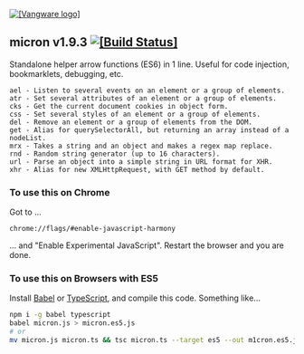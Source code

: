 [![[Vangware logo]](http://vangware.github.io/micron/assets/img/logo.min.svg)](https://vangware.com)

micron v1.9.3 [![[Build Status]](https://img.shields.io/travis/vangware/micron.svg?style=flat-square)](https://travis-ci.org/vangware/micron)
----

Standalone helper arrow functions (ES6) in 1 line. Useful for code injection, bookmarklets, debugging, etc.

```
ael - Listen to several events on an element or a group of elements.
atr - Set several attributes of an element or a group of elements.
cks - Get the current document cookies in object form.
css - Set several styles of an element or a group of elements.
del - Remove an element or a group of elements from the DOM.
get - Alias for querySelectorAll, but returning an array instead of a nodeList.
mrx - Takes a string and an object and makes a regex map replace.
rnd - Random string generator (up to 16 characters).
url - Parse an object into a simple string in URL format for XHR.
xhr - Alias for new XMLHttpRequest, with GET method by default.
```

### To use this on Chrome
Got to ...
````
chrome://flags/#enable-javascript-harmony
````
... and "Enable Experimental JavaScript". Restart the browser and you are done.

### To use this on Browsers with ES5

Install [Babel](https://github.com/babel/babel) or [TypeScript](https://github.com/Microsoft/TypeScript), and compile this code. Something like...
````sh
npm i -g babel typescript
babel micron.js > micron.es5.js
# or
mv micron.js micron.ts && tsc micron.ts --target es5 --out m1cron.es5.js
````
